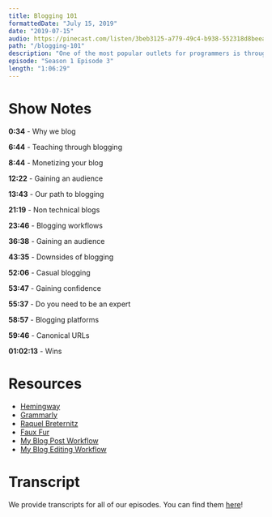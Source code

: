 ```yaml
---
title: Blogging 101
formattedDate: "July 15, 2019"
date: "2019-07-15"
audio: https://pinecast.com/listen/3beb3125-a779-49c4-b938-552318d8beea.mp3
path: "/blogging-101"
description: "One of the most popular outlets for programmers is through blogging. In this episode, we discuss why each of us got into blogging, the pros and cons of starting your own blog, and tips on how to make your blog a success."
episode: "Season 1 Episode 3"
length: "1:06:29"
---
```


# Show Notes

**0:34** - Why we blog

**6:44** - Teaching through blogging

**8:44** - Monetizing your blog

**12:22** - Gaining an audience

**13:43** - Our path to blogging

**21:19** - Non technical blogs

**23:46** - Blogging workflows

**36:38** - Gaining an audience

**43:35** - Downsides of blogging

**52:06** - Casual blogging

**53:47** - Gaining confidence

**55:37** - Do you need to be an expert

**58:57** - Blogging platforms

**59:46** - Canonical URLs

**01:02:13** - Wins

# Resources

- [Hemingway](http://hemingwayapp.com)
- [Grammarly](https://www.grammarly.com/)
- [Raquel Breternitz](https://www.linkedin.com/in/raquel-breternitz/)
- [Faux Fur](https://www.popsugar.com/fashion/Faux-Fur-Vests-More-10902641)
- [My Blog Post Workflow](https://dev.to/aspittel/my-blog-post-workflow-from-topic-to-publication-4n78)
- [My Blog Editing Workflow](https://www.a11ywithlindsey.com/blog/blogging-editing-process)

# Transcript

We provide transcripts for all of our episodes. You can find them [here](https://github.com/ladybug-podcast/ladybugpodcast/tree/master/transcripts)!
